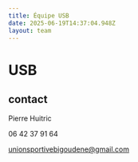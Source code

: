 ```yaml
---
title: Équipe USB
date: 2025-06-19T14:37:04.948Z
layout: team
---
```


# USB



## contact 

Pierre Huitric 

06 42 37 91 64

unionsportivebigoudene@gmail.com

